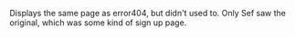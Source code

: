 Displays the same page as error404, but didn't used to. Only Sef saw the original, which was some kind of sign up page.